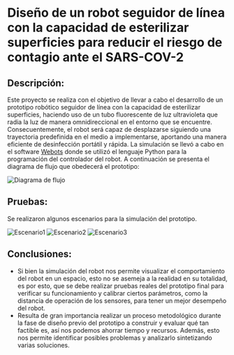 # Diseño de un robot seguidor de línea con la capacidad de esterilizar superficies para reducir el riesgo de contagio ante el SARS-COV-2

## Descripción:
Este proyecto se realiza con el objetivo de llevar a cabo el desarrollo de un prototipo robótico seguidor de línea con la capacidad de esterilizar superficies, haciendo uso de un tubo fluorescente de luz ultravioleta que radia la luz de manera omnidireccional en el entorno que se encuentre. Consecuentemente, el robot será capaz de desplazarse siguiendo una trayectoria predefinida en el medio a implementarse, aportando una manera eficiente de desinfección portátil y rápida.
La simulación se llevó a cabo en el software [Webots](https://cyberbotics.com/) donde se utilizó el lenguaje Python para la programación del controlador del robot. A continuación se presenta el diagrama de flujo que obedecerá el prototipo:

![Diagrama de flujo](https://user-images.githubusercontent.com/66179885/131600354-3c8279e1-ab18-45be-858c-16a6417cf299.png)

## Pruebas:
Se realizaron algunos escenarios para la simulación del prototipo.

![Escenario1](https://user-images.githubusercontent.com/66179885/131600456-14f863e8-abfe-4cab-9466-3aafb21f7163.png)
![Escenario2](https://user-images.githubusercontent.com/66179885/131600479-9098f0fe-a038-47ef-adaa-dbbb0232e0c9.png)
![Escenario3](https://user-images.githubusercontent.com/66179885/131600498-d1e7bbab-f27b-4ab7-aa3a-a9a47fc3e614.png)

## Conclusiones:
- Si bien la simulación del robot nos permite visualizar el comportamiento del robot en un espacio, esto no se asemeja a la realidad en su totalidad, es por esto, que se debe realizar pruebas reales del prototipo final para verificar su funcionamiento y calibrar ciertos parámetros, como la distancia de operación de los sensores, para tener un mejor desempeño del robot.
- Resulta de gran importancia realizar un proceso metodológico durante la fase de diseño previo del prototipo a construir y evaluar qué tan factible es, así nos podemos ahorrar tiempo y recursos. Además, esto nos permite identificar posibles problemas y analizarlo sintetizando varias soluciones.
